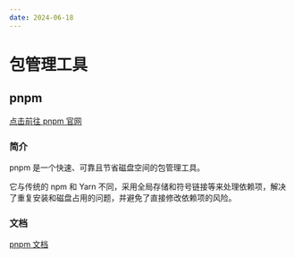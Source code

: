 ```yaml
---
date: 2024-06-18
---
```


# 包管理工具

## pnpm

[点击前往 pnpm 官网][pnpm]

### 简介

pnpm 是一个快速、可靠且节省磁盘空间的包管理工具。

它与传统的 npm 和 Yarn 不同，采用全局存储和符号链接等来处理依赖项，解决了重复安装和磁盘占用的问题，并避免了直接修改依赖项的风险。

### 文档

[pnpm 文档][pnpm 文档]

[pnpm]: https://pnpm.io/zh/
[pnpm 文档]: https://pnpm.io/zh/motivation
